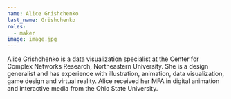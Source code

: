 ```yaml
---
name: Alice Grishchenko
last_name: Grishchenko
roles:
  - maker
image: image.jpg
---
```



Alice Grishchenko is a data visualization specialist at the Center for Complex Networks Research, Northeastern University. She is a design generalist and has experience with illustration, animation, data visualization, game design and virtual reality. Alice received her MFA in digital animation and interactive media from the Ohio State University.